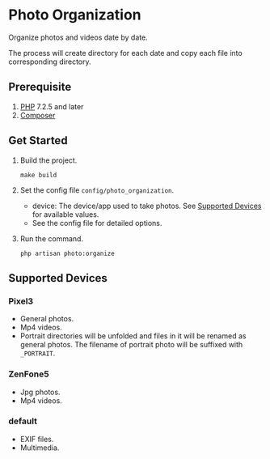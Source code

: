 # Photo Organization

Organize photos and videos date by date.

The process will create directory for each date and copy each file into corresponding directory.

## Prerequisite

1. [PHP][] 7.2.5 and later
2. [Composer][]

[Composer]: https://getcomposer.org/download
[PHP]: https://www.php.net/downloads

## Get Started

1. Build the project.

    ```
    make build
    ```

2. Set the config file `config/photo_organization`.

    + device: The device/app used to take photos. See [Supported Devices](#Supported-Devices) for available values.
    + See the config file for detailed options.

3. Run the command.

    ```
    php artisan photo:organize
    ```

## Supported Devices

### Pixel3

+ General photos.
+ Mp4 videos.
+ Portrait directories will be unfolded and files in it will be renamed as general photos. The filename of portrait photo will be suffixed with `_PORTRAIT`.

### ZenFone5

+ Jpg photos.
+ Mp4 videos.

### default

+ EXIF files.
+ Multimedia.
